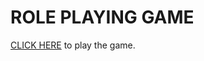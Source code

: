 # ROLE PLAYING GAME

[CLICK HERE](https://role-playing-game-joelstan.netlify.app/) to play the game.

